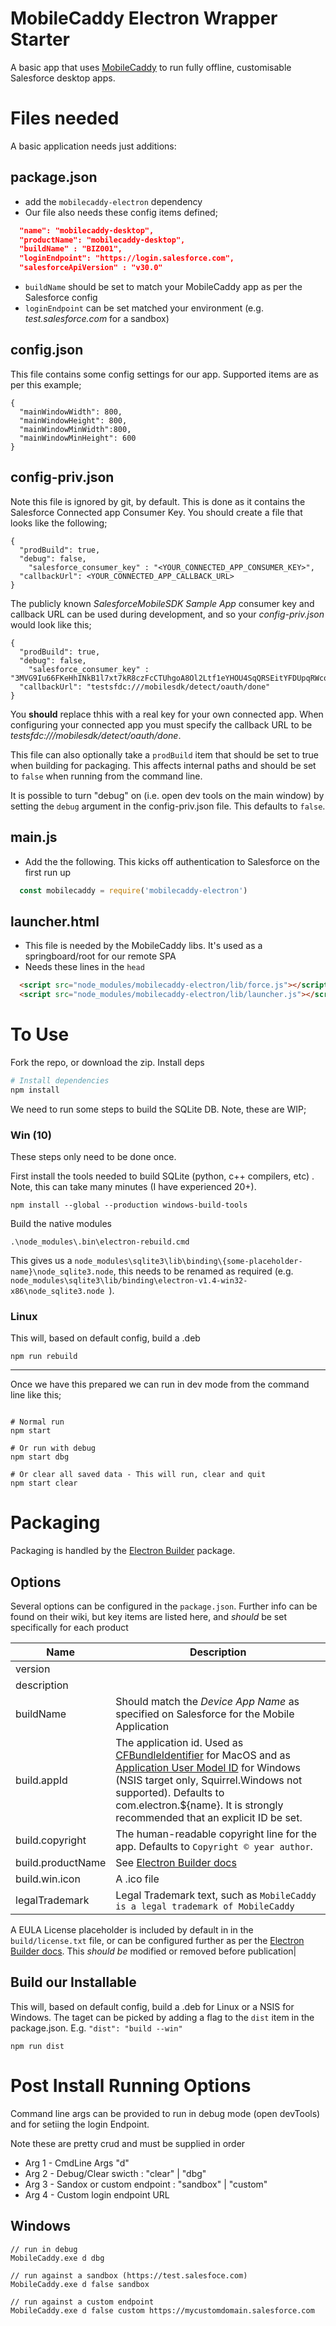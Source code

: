 # MobileCaddy Electron Wrapper Starter

A basic app that uses [MobileCaddy](https://mobliecaddy.net) to run fully offline, customisable Salesforce desktop apps.

# Files needed
A basic application needs just additions:

## package.json
- add the `mobilecaddy-electron` dependency
- Our file also needs these config items defined;
```json
  "name": "mobilecaddy-desktop",
  "productName": "mobilecaddy-desktop",
  "buildName" : "BIZ001",
  "loginEndpoint": "https://login.salesforce.com",
  "salesforceApiVersion" : "v30.0"
```
- `buildName` should be set to match your MobileCaddy app as per the Salesforce config
- `loginEndpoint` can be set matched your environment (e.g. *test.salesforce.com* for a sandbox)

## config.json

This file contains some config settings for our app. Supported items are as per this example;

```
{
  "mainWindowWidth": 800,
  "mainWindowHeight": 800,
  "mainWindowMinWidth":800,
  "mainWindowMinHeight": 600
}
```


## config-priv.json
Note this file is ignored by git, by default. This is done as it contains the Salesforce Connected app Consumer Key. You should create a file that looks like the following;
```
{
  "prodBuild": true,
  "debug": false,
	"salesforce_consumer_key" : "<YOUR_CONNECTED_APP_CONSUMER_KEY>",
  "callbackUrl": <YOUR_CONNECTED_APP_CALLBACK_URL>
}
```
The publicly known *SalesforceMobileSDK Sample App* consumer key and callback URL can be used during development, and so your *config-priv.json* would look like this;
```
{
  "prodBuild": true,
  "debug": false,
	"salesforce_consumer_key" : "3MVG9Iu66FKeHhINkB1l7xt7kR8czFcCTUhgoA8Ol2Ltf1eYHOU4SqQRSEitYFDUpqRWcoQ2.dBv_a1Dyu5xa",
  "callbackUrl": "testsfdc:///mobilesdk/detect/oauth/done"
}
```

You **should** replace thhis with a real key for your own connected app. When configuring your connected app you must specify the callback URL to be *testsfdc:///mobilesdk/detect/oauth/done*.

This file can also optionally take a `prodBuild` item that should be set to true when building for packaging. This affects internal paths and should be set to `false` when running from the command line.

It is possible to turn "debug" on (i.e. open dev tools on the main window) by setting the `debug` argument in the config-priv.json file. This defaults to `false`.


## main.js
- Add the the following. This kicks off authentication to Salesforce on the first run up
```javascript
  const mobilecaddy = require('mobilecaddy-electron')
```

## launcher.html

- This file is needed by the MobileCaddy libs. It's used as a springboard/root for our remote SPA
- Needs these lines in the `head`
```html
  <script src="node_modules/mobilecaddy-electron/lib/force.js"></script>
  <script src="node_modules/mobilecaddy-electron/lib/launcher.js"></script>
```


# To Use

Fork the repo, or download the zip. Install deps

```bash
# Install dependencies
npm install
```

We need to run some steps to build the SQLite DB. Note, these are WIP;

### Win (10)

These steps only need to be done once.

First install the tools needed to build SQLite (python, c++ compilers, etc) . Note, this can take many minutes (I have experienced 20+).

```
npm install --global --production windows-build-tools
```

Build the native modules
```
.\node_modules\.bin\electron-rebuild.cmd
```

This gives us a `node_modules\sqlite3\lib\binding\{some-placeholder-name}\node_sqlite3.node`, this needs to be renamed as required (e.g. `node_modules\sqlite3\lib/binding\electron-v1.4-win32-x86\node_sqlite3.node
`).

### Linux

This will, based on default config, build a .deb

```
npm run rebuild
```


***

Once we have this prepared we can run in dev mode from the command line like this;

```

# Normal run
npm start

# Or run with debug
npm start dbg

# Or clear all saved data - This will run, clear and quit
npm start clear
```


# Packaging

Packaging is handled by the [Electron Builder](https://github.com/electron-userland/electron-builder) package.

## Options

Several options can be configured in the `package.json`. Further info can be found on their wiki, but key items are listed here, and *should* be set specifically for each product

| Name |Description|
| --- | --- |
| version ||
| description||
| buildName | Should match the *Device App Name* as specified on Salesforce for the Mobile Application |
| build.appId| The application id. Used as [CFBundleIdentifier](https://developer.apple.com/library/ios/documentation/General/Reference/InfoPlistKeyReference/Articles/CoreFoundationKeys.html#//apple_ref/doc/uid/20001431-102070) for MacOS and as [Application User Model ID](https://msdn.microsoft.com/en-us/library/windows/desktop/dd378459(v=vs.85).aspx) for Windows (NSIS target only, Squirrel.Windows not supported). Defaults to com.electron.${name}. It is strongly recommended that an explicit ID be set.|
| build.copyright | The human-readable copyright line for the app. Defaults to `Copyright © year author`.|
| build.productName | See [Electron Builder docs](https://github.com/electron-userland/electron-builder/wiki/Options#AppMetadata-productName)|
| build.win.icon | A .ico file |
| legalTrademark | Legal Trademark text, such as `MobileCaddy is a legal trademark of MobileCaddy`|

A EULA License placeholder is included by default in in the `build/license.txt` file, or can be configured further as per the  [Electron Builder docs](https://github.com/electron-userland/electron-builder/wiki/Options). This *should be* modified or removed before publication|


## Build our Installable

This will, based on default config, build a .deb for Linux or a NSIS for Windows. The taget can be picked by adding a flag to the `dist` item in the package.json. E.g. `"dist": "build --win"`

```
npm run dist
```

# Post Install Running Options

Command line args can be provided to run in debug mode (open devTools) and for setiing the login Endpoint.

Note these are pretty crud and must be supplied in order

* Arg 1 - CmdLine Args "d"
* Arg 2 - Debug/Clear swicth : "clear" | "dbg"
* Arg 3 - Sandox or custom endpoint : "sandbox" | "custom"
* Arg 4 - Custom login endpoint URL

## Windows

```
// run in debug
MobileCaddy.exe d dbg

// run against a sandbox (https://test.salesfoce.com)
MobileCaddy.exe d false sandbox

// run against a custom endpoint
MobileCaddy.exe d false custom https://mycustomdomain.salesforce.com
```